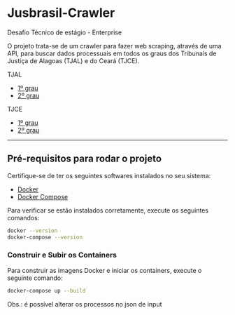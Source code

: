 # Jusbrasil-Crawler
Desafio Técnico de estágio - Enterprise

O projeto trata-se de um crawler para fazer web scraping, através de uma API, para buscar dados processuais em todos os graus dos Tribunais de Justiça de Alagoas (TJAL) e do Ceará (TJCE).

TJAL
- [1º grau](https://www2.tjal.jus.br/cpopg/open.do)
- [2º grau](https://www2.tjal.jus.br/cposg5/open.do)

TJCE
- [1º grau](https://esaj.tjce.jus.br/cpopg/open.do)
- [2º grau](https://esaj.tjce.jus.br/cposg5/open.do)

---

## Pré-requisitos para rodar o projeto

Certifique-se de ter os seguintes softwares instalados no seu sistema:

- [Docker](https://docs.docker.com/get-docker/)
- [Docker Compose](https://docs.docker.com/compose/install/)

Para verificar se estão instalados corretamente, execute os seguintes comandos:

```bash
docker --version
docker-compose --version
```

### Construir e Subir os Containers

Para construir as imagens Docker e iniciar os containers, execute o seguinte comando:

```bash
docker-compose up --build
```

Obs.: é possível alterar os processos no json de input
